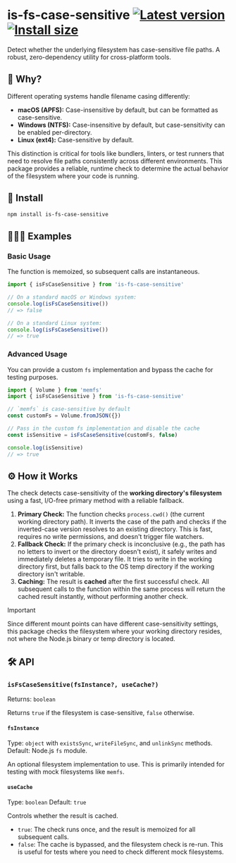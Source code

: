 # is-fs-case-sensitive [![Latest version](https://badgen.net/npm/v/is-fs-case-sensitive)](https://npm.im/is-fs-case-sensitive) [![Install size](https://packagephobia.now.sh/badge?p=is-fs-case-sensitive)](https://packagephobia.now.sh/result?p=is-fs-case-sensitive)

Detect whether the underlying filesystem has case-sensitive file paths. A robust, zero-dependency utility for cross-platform tools.

## 🤔 Why?

Different operating systems handle filename casing differently:

- **macOS (APFS):** Case-insensitive by default, but can be formatted as case-sensitive.
- **Windows (NTFS):** Case-insensitive by default, but case-sensitivity can be enabled per-directory.
- **Linux (ext4):** Case-sensitive by default.

This distinction is critical for tools like bundlers, linters, or test runners that need to resolve file paths consistently across different environments. This package provides a reliable, runtime check to determine the actual behavior of the filesystem where your code is running.

## 🚀 Install

```sh
npm install is-fs-case-sensitive
````

## 👨🏻‍🏫 Examples

### Basic Usage

The function is memoized, so subsequent calls are instantaneous.

```ts
import { isFsCaseSensitive } from 'is-fs-case-sensitive'

// On a standard macOS or Windows system:
console.log(isFsCaseSensitive())
// => false

// On a standard Linux system:
console.log(isFsCaseSensitive())
// => true
```

### Advanced Usage

You can provide a custom `fs` implementation and bypass the cache for testing purposes.

```ts
import { Volume } from 'memfs'
import { isFsCaseSensitive } from 'is-fs-case-sensitive'

// `memfs` is case-sensitive by default
const customFs = Volume.fromJSON({})

// Pass in the custom fs implementation and disable the cache
const isSensitive = isFsCaseSensitive(customFs, false)

console.log(isSensitive)
// => true
```

## ⚙️ How it Works

The check detects case-sensitivity of the **working directory's filesystem** using a fast, I/O-free primary method with a reliable fallback.

1.  **Primary Check:** The function checks `process.cwd()` (the current working directory path). It inverts the case of the path and checks if the inverted-case version resolves to an existing directory. This is fast, requires no write permissions, and doesn't trigger file watchers.
2.  **Fallback Check:** If the primary check is inconclusive (e.g., the path has no letters to invert or the directory doesn't exist), it safely writes and immediately deletes a temporary file. It tries to write in the working directory first, but falls back to the OS temp directory if the working directory isn't writable.
3.  **Caching:** The result is **cached** after the first successful check. All subsequent calls to the function within the same process will return the cached result instantly, without performing another check.

> [!IMPORTANT]
> Since different mount points can have different case-sensitivity settings, this package checks the filesystem where your working directory resides, not where the Node.js binary or temp directory is located.

## 🛠️ API

### `isFsCaseSensitive(fsInstance?, useCache?)`

Returns: `boolean`

Returns `true` if the filesystem is case-sensitive, `false` otherwise.

#### `fsInstance`

Type: `object` with `existsSync`, `writeFileSync`, and `unlinkSync` methods.
Default: Node.js `fs` module.

An optional filesystem implementation to use. This is primarily intended for testing with mock filesystems like `memfs`.

#### `useCache`

Type: `boolean`
Default: `true`

Controls whether the result is cached.
- `true`: The check runs once, and the result is memoized for all subsequent calls.
- `false`: The cache is bypassed, and the filesystem check is re-run. This is useful for tests where you need to check different mock filesystems.
